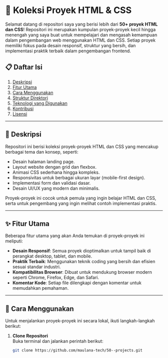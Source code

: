 # 🌟 Koleksi Proyek HTML & CSS

Selamat datang di repositori saya yang berisi lebih dari **50+ proyek HTML dan CSS**! Repositori ini merupakan kumpulan proyek-proyek kecil hingga menengah yang saya buat untuk mempelajari dan mengasah kemampuan dalam pengembangan web menggunakan HTML dan CSS. Setiap proyek memiliki fokus pada desain responsif, struktur yang bersih, dan implementasi praktik terbaik dalam pengembangan frontend.

## 📋 Daftar Isi
1. [Deskripsi](#deskripsi)
2. [Fitur Utama](#fitur-utama)
3. [Cara Menggunakan](#cara-menggunakan)
4. [Struktur Direktori](#struktur-direktori)
5. [Teknologi yang Digunakan](#teknologi-yang-digunakan)
6. [Kontribusi](#kontribusi)
7. [Lisensi](#lisensi)

---

## 📝 Deskripsi

Repositori ini berisi koleksi proyek-proyek HTML dan CSS yang mencakup berbagai tema dan konsep, seperti:
- Desain halaman landing page.
- Layout website dengan grid dan flexbox.
- Animasi CSS sederhana hingga kompleks.
- Responsivitas untuk berbagai ukuran layar (mobile-first design).
- Implementasi form dan validasi dasar.
- Desain UI/UX yang modern dan minimalis.

Proyek-proyek ini cocok untuk pemula yang ingin belajar HTML dan CSS, serta untuk pengembang yang ingin melihat contoh implementasi praktis.

---

## ✨ Fitur Utama

Beberapa fitur utama yang akan Anda temukan di proyek-proyek ini meliputi:
- **Desain Responsif**: Semua proyek dioptimalkan untuk tampil baik di perangkat desktop, tablet, dan mobile.
- **Praktik Terbaik**: Menggunakan teknik coding yang bersih dan efisien sesuai standar industri.
- **Kompatibilitas Browser**: Dibuat untuk mendukung browser modern seperti Chrome, Firefox, Edge, dan Safari.
- **Komentar Kode**: Setiap file dilengkapi dengan komentar untuk memudahkan pemahaman.

---

## 🚀 Cara Menggunakan

Untuk menjalankan proyek-proyek ini secara lokal, ikuti langkah-langkah berikut:

1. **Clone Repositori**  
   Buka terminal dan jalankan perintah berikut:
   ```bash
   git clone https://github.com/maulana-tech/50--projects.git

